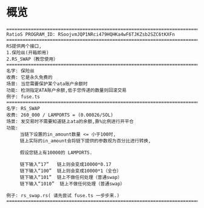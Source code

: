 # 概览
    ==============================================================================================
    RatioS PROGRAM_ID: RSoojvmJQP1NRci479HQHKa4wF6TJKZsb2SZC6tKXFn
    ==============================================================================================
    RS提供两个接口,
    1.保险丝(开箱即用)
    2.RS_SWAP（教您使用）
    ==============================================================================================
    名字: 保险丝
    收费: 它是永久免费的
    场景: 当您需要保护某个ata账户余额时
    功能: 检测指定ATA账户余额,低于您传递的数量则回滚交易
    例子: fuse.ts
    ==============================================================================================
    名字: RS_SWAP
    收费: 260_000 / LAMPORTS = (0.00026/SOL) 
    场景: 发交易时不需要知道链上ata的余额,靠%比例进行开平仓
    功能: 
         当链下设置的in_amount数量 <= 小于100时, 
         链上实际的in_amount会将链下提供的参数视为百分比进行转换,

         假设您链上有10000的 LAMPORTS.

         链下输入“17”   链上则会变成10000*0.17    
         链下输入“100”  链上则会变成10000*1（全仓） 
         链下输入“101”  链上不做任何处理（普通swap） 
         链下输入“1010”  链上不做任何处理（普通swap） 
    
    例子: rs_swap.rs( 请先尝试 fuse.ts 一步步来.)
    ==============================================================================================
